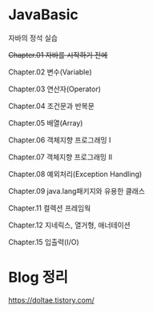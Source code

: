 # JavaBasic
자바의 정석 실습

~~Chapter.01 자바를 시작하기 전에~~

Chapter.02 변수(Variable)

Chapter.03 연산자(Operator)

Chapter.04 조건문과 반복문

Chapter.05 배열(Array)

Chapter.06 객체지향 프로그래밍 I

Chapter.07 객체지향 프로그래밍 II

Chapter.08 예외처리(Exception Handling)

Chapter.09 java.lang패키지와 유용한 클래스

Chapter.11 컬렉션 프레임웍

Chapter.12 지네릭스, 열거형, 애너테이션

Chapter.15 입출력(I/O)

# Blog 정리
https://doltae.tistory.com/
